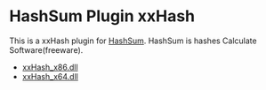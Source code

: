 # HashSum Plugin xxHash

This is a xxHash plugin for [HashSum](https://hp.vector.co.jp/authors/VA052754/#hashsum). HashSum is hashes Calculate Software(freeware).

* [xxHash_x86.dll](https://github.com/silight-jp/HashSum-Plugin-xxHash/releases/download/1.0.0.0/xxHash_x86.dll)
* [xxHash_x64.dll](https://github.com/silight-jp/HashSum-Plugin-xxHash/releases/download/1.0.0.0/xxHash_x64.dll)
